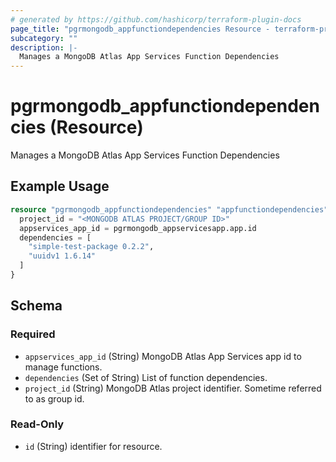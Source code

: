 ```yaml
---
# generated by https://github.com/hashicorp/terraform-plugin-docs
page_title: "pgrmongodb_appfunctiondependencies Resource - terraform-provider-pgrmongodb"
subcategory: ""
description: |-
  Manages a MongoDB Atlas App Services Function Dependencies
---
```


# pgrmongodb_appfunctiondependencies (Resource)

Manages a MongoDB Atlas App Services Function Dependencies

## Example Usage

```terraform
resource "pgrmongodb_appfunctiondependencies" "appfunctiondependencies" {
  project_id = "<MONGODB ATLAS PROJECT/GROUP ID>"
  appservices_app_id = pgrmongodb_appservicesapp.app.id
  dependencies = [
    "simple-test-package 0.2.2",
    "uuidv1 1.6.14"
  ]
}
```

<!-- schema generated by tfplugindocs -->
## Schema

### Required

- `appservices_app_id` (String) MongoDB Atlas App Services app id to manage functions.
- `dependencies` (Set of String) List of function dependencies.
- `project_id` (String) MongoDB Atlas project identifier. Sometime referred to as group id.

### Read-Only

- `id` (String) identifier for resource.
